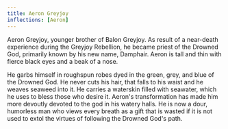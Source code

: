 ```yaml
---
title: Aeron Greyjoy
inflections: [Aeron]
---
```


Aeron Greyjoy, younger brother of Balon Greyjoy. As result of a near-death experience during the Greyjoy Rebellion, he became priest of the Drowned God, primarily known by his new name, Damphair. Aeron is tall and thin with fierce black eyes and a beak of a nose.

He garbs himself in roughspun robes dyed in the green, grey, and blue of the Drowned God. He never cuts his hair, that falls to his waist and he weaves seaweed into it. He carries a waterskin filled with seawater, which he uses to bless those who desire it. Aeron's transformation has made him more devoutly devoted to the god in his watery halls. He is now a dour, humorless man who views every breath as a gift that is wasted if it is not used to extol the virtues of following the Drowned God's path. 



